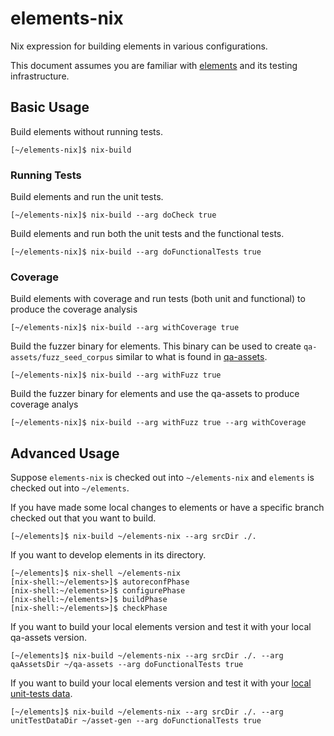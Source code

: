 # elements-nix
Nix expression for building elements in various configurations.

This document assumes you are familiar with [elements](https://github.com/ElementsProject/elements) and its testing infrastructure.

## Basic Usage

Build elements without running tests.

    [~/elements-nix]$ nix-build

### Running Tests

Build elements and run the unit tests.

    [~/elements-nix]$ nix-build --arg doCheck true

Build elements and run both the unit tests and the functional tests.

    [~/elements-nix]$ nix-build --arg doFunctionalTests true

### Coverage

Build elements with coverage and run tests (both unit and functional) to produce the coverage analysis

    [~/elements-nix]$ nix-build --arg withCoverage true

Build the fuzzer binary for elements.  This binary can be used to create `qa-assets/fuzz_seed_corpus` similar to what is found in [qa-assets](https://github.com/ElementsProject/qa-assets).

    [~/elements-nix]$ nix-build --arg withFuzz true

Build the fuzzer binary for elements and use the qa-assets to produce coverage analys

    [~/elements-nix]$ nix-build --arg withFuzz true --arg withCoverage

## Advanced Usage

Suppose `elements-nix` is checked out into `~/elements-nix` and `elements` is checked out into `~/elements`.

If you have made some local changes to elements or have a specific branch checked out that you want to build.

    [~/elements]$ nix-build ~/elements-nix --arg srcDir ./.

If you want to develop elements in its directory.

    [~/elements]$ nix-shell ~/elements-nix
    [nix-shell:~/elements>]$ autoreconfPhase
    [nix-shell:~/elements>]$ configurePhase
    [nix-shell:~/elements>]$ buildPhase
    [nix-shell:~/elements>]$ checkPhase

If you want to build your local elements version and test it with your local qa-assets version.

    [~/elements]$ nix-build ~/elements-nix --arg srcDir ./. --arg qaAssetsDir ~/qa-assets --arg doFunctionalTests true

If you want to build your local elements version and test it with your [local unit-tests data](https://github.com/uncomputable/asset-gen).

    [~/elements]$ nix-build ~/elements-nix --arg srcDir ./. --arg unitTestDataDir ~/asset-gen --arg doFunctionalTests true
